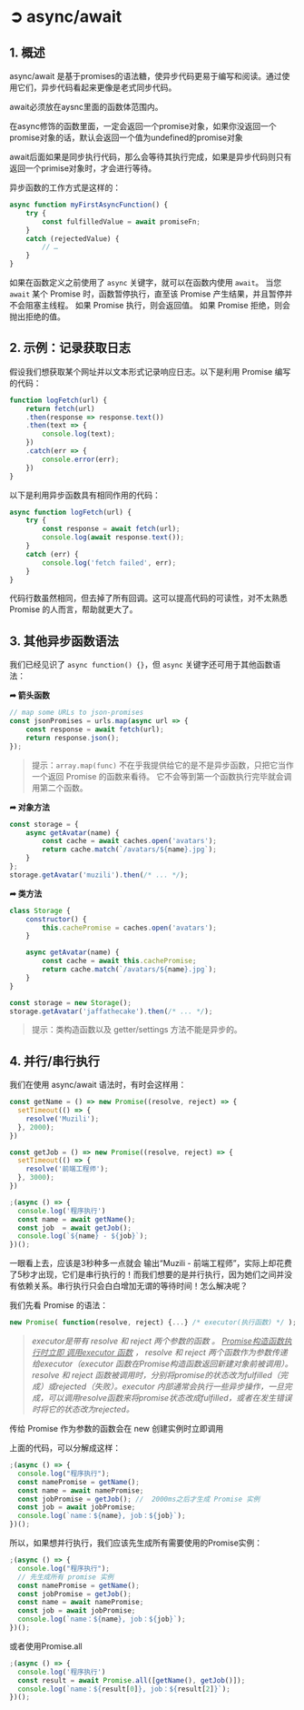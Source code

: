 # ➲ async/await

## 1. 概述

async/await 是基于promises的语法糖，使异步代码更易于编写和阅读。通过使用它们，异步代码看起来更像是老式同步代码。

await必须放在aysnc里面的函数体范围内。

在async修饰的函数里面，一定会返回一个promise对象，如果你没返回一个promise对象的话，默认会返回一个值为undefined的promise对象

await后面如果是同步执行代码，那么会等待其执行完成，如果是异步代码则只有返回一个primise对象时，才会进行等待。

异步函数的工作方式是这样的：

```js
async function myFirstAsyncFunction() {
    try {
        const fulfilledValue = await promiseFn;
    }
    catch (rejectedValue) {
        // …
    }
}
```

如果在函数定义之前使用了 `async` 关键字，就可以在函数内使用 `await`。 当您 `await` 某个 Promise 时，函数暂停执行，直至该 Promise 产生结果，并且暂停并不会阻塞主线程。 如果 Promise 执行，则会返回值。 如果 Promise 拒绝，则会抛出拒绝的值。

## 2. 示例：记录获取日志

假设我们想获取某个网址并以文本形式记录响应日志。以下是利用 Promise 编写的代码：

```js
function logFetch(url) {
    return fetch(url)
    .then(response => response.text())
    .then(text => {
        console.log(text);
    })
    .catch(err => {
        console.error(err);
    })
}
```

以下是利用异步函数具有相同作用的代码：

```js
async function logFetch(url) {
    try {
        const response = await fetch(url);
        console.log(await response.text());
    }
    catch (err) {
        console.log('fetch failed', err);
    }
}
```

代码行数虽然相同，但去掉了所有回调。这可以提高代码的可读性，对不太熟悉 Promise 的人而言，帮助就更大了。

## 3. 其他异步函数语法

我们已经见识了 `async function() {}`，但 `async` 关键字还可用于其他函数语法：

**➦  箭头函数**

```js
// map some URLs to json-promises
const jsonPromises = urls.map(async url => {
    const response = await fetch(url);
    return response.json();
});
```

> 提示：`array.map(func)` 不在乎我提供给它的是不是异步函数，只把它当作一个返回 Promise 的函数来看待。 它不会等到第一个函数执行完毕就会调用第二个函数。

**➦  对象方法**

```js
const storage = {
    async getAvatar(name) {
        const cache = await caches.open('avatars');
        return cache.match(`/avatars/${name}.jpg`);
    }
};
storage.getAvatar('muzili').then(/* ... */);
```

**➦  类方法**

```js
class Storage {
    constructor() {
        this.cachePromise = caches.open('avatars');
    }

    async getAvatar(name) {
        const cache = await this.cachePromise;
        return cache.match(`/avatars/${name}.jpg`);
    }
}

const storage = new Storage();
storage.getAvatar('jaffathecake').then(/* ... */);
```

> 提示：类构造函数以及 getter/settings 方法不能是异步的。

## 4. 并行/串行执行

我们在使用 async/await 语法时，有时会这样用：

```js
const getName = () => new Promise((resolve, reject) => {
  setTimeout(() => {
    resolve('Muzili');
  }, 2000);
})

const getJob = () => new Promise((resolve, reject) => {
  setTimeout(() => {
    resolve('前端工程师');
  }, 3000);
})

;(async () => {
  console.log('程序执行')
  const name = await getName();
  const job  = await getJob();
  console.log(`${name} - ${job}`);
})(); 
```

一眼看上去，应该是3秒种多一点就会 输出“Muzili - 前端工程师”，实际上却花费了5秒才出现，它们是串行执行的！而我们想要的是并行执行，因为她们之间并没有依赖关系。串行执行只会白白增加无谓的等待时间！怎么解决呢？

我们先看 Promise 的语法：

```js
new Promise( function(resolve, reject) {...} /* executor(执行函数) */ );
```

> *executor是带有 resolve 和 reject 两个参数的函数 。 <u>Promise构造函数执行时立即 调用executor 函数</u> ， resolve 和 reject 两个函数作为参数传递给executor（executor 函数在Promise构造函数返回新建对象前被调用）。resolve 和 reject 函数被调用时，分别将promise的状态改为fulfilled（完成）或rejected（失败）。executor 内部通常会执行一些异步操作，一旦完成，可以调用resolve函数来将promise状态改成fulfilled，或者在发生错误时将它的状态改为rejected。*

传给 Promise 作为参数的函数会在 new 创建实例时立即调用

上面的代码，可以分解成这样：

```js
;(async () => {
  console.log("程序执行");
  const namePromise = getName();
  const name = await namePromise;
  const jobPromise = getJob(); //  2000ms之后才生成 Promise 实例
  const job = await jobPromise;
  console.log(`name：${name}, job：${job}`);
})();
```

所以，如果想并行执行，我们应该先生成所有需要使用的Promise实例：

```js
;(async () => {
  console.log("程序执行");
  // 先生成所有 promise 实例
  const namePromise = getName();
  const jobPromise = getJob();
  const name = await namePromise;
  const job = await jobPromise;
  console.log(`name：${name}, job：${job}`);
})();
```

或者使用Promise.all

```js
;(async () => {
  console.log('程序执行')
  const result = await Promise.all([getName(), getJob()]);
  console.log(`name：${result[0]}, job：${result[2]}`);
})();
```





















